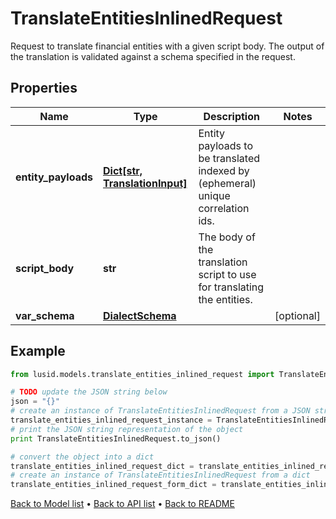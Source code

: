 # TranslateEntitiesInlinedRequest

Request to translate financial entities with a given script body.  The output of the translation is validated against a schema specified in the request.

## Properties
Name | Type | Description | Notes
------------ | ------------- | ------------- | -------------
**entity_payloads** | [**Dict[str, TranslationInput]**](TranslationInput.md) | Entity payloads to be translated indexed by (ephemeral) unique correlation ids. | 
**script_body** | **str** | The body of the translation script to use for translating the entities. | 
**var_schema** | [**DialectSchema**](DialectSchema.md) |  | [optional] 

## Example

```python
from lusid.models.translate_entities_inlined_request import TranslateEntitiesInlinedRequest

# TODO update the JSON string below
json = "{}"
# create an instance of TranslateEntitiesInlinedRequest from a JSON string
translate_entities_inlined_request_instance = TranslateEntitiesInlinedRequest.from_json(json)
# print the JSON string representation of the object
print TranslateEntitiesInlinedRequest.to_json()

# convert the object into a dict
translate_entities_inlined_request_dict = translate_entities_inlined_request_instance.to_dict()
# create an instance of TranslateEntitiesInlinedRequest from a dict
translate_entities_inlined_request_form_dict = translate_entities_inlined_request.from_dict(translate_entities_inlined_request_dict)
```
[Back to Model list](../README.md#documentation-for-models) &#8226; [Back to API list](../README.md#documentation-for-api-endpoints) &#8226; [Back to README](../README.md)


